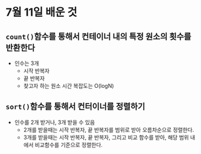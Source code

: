 # 7월 11일 배운 것 

## ``count()``함수를 통해서 컨테이너 내의 특정 원소의 횟수를 반환한다
- 인수는 3개
  - 시작 반복자
  - 끝 반복자 
  - 찾고자 하는 원소
시간 복잡도는 O(logN)

## ``sort()``함수를 통해서 컨터이너를 정렬하기 
- 인수를 2개 받거나, 3개 받을 수 있음
  - 2개를 받을때는 시작 반복자, 끝 반복자를 범위로 받아 오름차순으로 정렬한다. 
  - 3개를 받을때는 시작 반복자, 끝 반복자, 그리고 비교 함수를 받아, 해당 범위 내에서 비교함수를 기준으로 정렬한다. 

